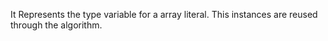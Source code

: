 It Represents the type variable for a array literal.
This instances are reused through the algorithm.